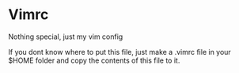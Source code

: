# Vimrc
Nothing special, just my vim config

If you dont know where to put this file, just make a .vimrc file in your $HOME folder and copy the contents of this file to it.
